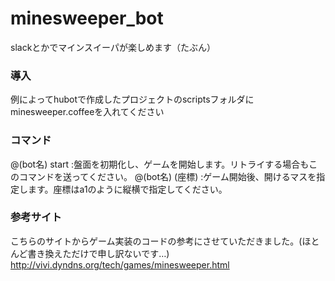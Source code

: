 # minesweeper_bot

slackとかでマインスイーパが楽しめます（たぶん）

### 導入

例によってhubotで作成したプロジェクトのscriptsフォルダにminesweeper.coffeeを入れてください

### コマンド

@(bot名) start   :盤面を初期化し、ゲームを開始します。リトライする場合もこのコマンドを送ってください。
@(bot名) (座標)    :ゲーム開始後、開けるマスを指定します。座標はa1のように縦横で指定してください。

### 参考サイト

こちらのサイトからゲーム実装のコードの参考にさせていただきました。(ほとんど書き換えただけで申し訳ないです…)
<http://vivi.dyndns.org/tech/games/minesweeper.html>